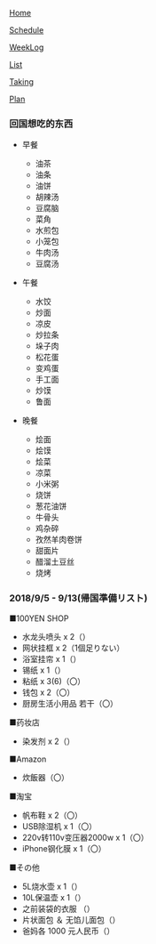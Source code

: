 [Home](index.md) 

[Schedule](Schedule.md) 

[WeekLog](WeekLog.md) 

[List](List.md)

[Taking](Taking.md)

[Plan](Plan.md)

### 回国想吃的东西

- 早餐
  - 油茶
  - 油条
  - 油饼
  - 胡辣汤
  - 豆腐脑
  - 菜角
  - 水煎包
  - 小笼包
  - 牛肉汤
  - 豆腐汤

- 午餐
  - 水饺
  - 炒面
  - 凉皮
  - 炒拉条
  - 垛子肉
  - 松花蛋
  - 变鸡蛋
  - 手工面
  - 炒馍
  - 鲁面

- 晚餐
  - 烩面
  - 烩馍
  - 烩菜
  - 凉菜
  - 小米粥
  - 烧饼
  - 葱花油饼
  - 牛骨头
  - 鸡杂碎
  - 孜然羊肉卷饼
  - 甜面片
  - 醋溜土豆丝
  - 烧烤

### 2018/9/5 - 9/13(帰国準備リスト)

■100YEN SHOP
- 水龙头喷头 x 2（）
- 网状挂框 x 2（1個足りない）
- 浴室挂帘 x 1（）
- 锡纸 x 1（）
- 粘纸 x 3(6)（〇）
- 钱包 x 2（〇）
- 厨房生活小用品 若干（〇）

■药妆店
- 染发剂 x 2（）

■Amazon
- 炊飯器（〇）

■淘宝
- 帆布鞋 x 2（〇）
- USB除湿机 x 1（〇）
- 220v转110v变压器2000w x 1（〇）
- iPhone钢化膜 x 1（〇）

■その他
- 5L烧水壶 x 1（）
- 10L保温壶 x 1（）
- 之前装袋的衣服 （）
- 片状面包 ＆ 无馅儿面包（）
- 爸妈各 1000 元人民币（）
